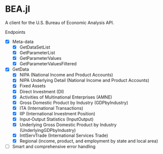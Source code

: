 # BEA.jl

A client for the U.S. Bureau of Economic Analysis API.

Endpoints

- [x] Meta-data
  - [x] GetDataSetList
  - [x] GetParameterList
  - [x] GetParameterValues
  - [x] GetParameterValuesFiltered
- [x] GetData
  - [x] NIPA (National Income and Product Accounts)
  - [x] NIPA Underlying Detail (National Income and Product Accounts)
  - [x] Fixed Assets
  - [X] Direct Investment (DI)
  - [x] Activities of Multinational Enterprises (AMNE)
  - [x] Gross Domestic Product by Industry (GDPbyIndustry)
  - [x] ITA (International Transactions)
  - [x] IIP (International Investment Position)
  - [x] Input‐Output Statistics (InputOutput)
  - [x] Underlying Gross Domestic Product by Industry (UnderlyingGDPbyIndustry)
  - [x] IntlServTrade (International Services Trade)
  - [x] Regional (income, product, and employment by state and local area)
- [ ] Smart and comprehensive error handling
